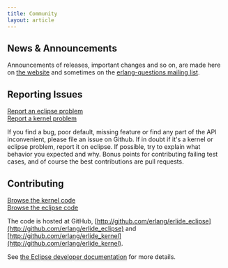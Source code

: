 ```yaml
---
title: Community
layout: article
---
```


## News & Announcements

Announcements of releases, important changes and so
on, are made here on [the website](/blog) 
and sometimes on the [erlang-questions mailing list](http://erlang.org/mailman/listinfo/erlang-questions).

## Reporting Issues         

<div class="right">
<a class="btn btn-primary btn-large" href="https://github.com/erlang/erlide_eclipse/issues/new">Report an eclipse problem</a>
<br>
<a class="btn btn-primary btn-large" href="https://github.com/erlang/erlide_kernel/issues/new">Report a kernel problem</a>
</div>

If you find a bug, poor default, missing feature or find any part of the API inconvenient, 
please file an issue on Github. If in doubt if it's a kernel or eclipse problem, report it on eclipse.
If possible, try to explain what behavior you expected and why. Bonus points for contributing failing test cases, and of course the best contributions are pull requests.

## Contributing

<div class="right">
<a class="btn btn-large" href="https://github.com/erlang/erlide_kernel">Browse the kernel code</a>
<br>
<a class="btn btn-large" href="https://github.com/erlang/erlide_eclipse">Browse the eclipse code</a>
</div>

The code is hosted at GitHub, [http://github.com/erlang/erlide_eclipse](http://github.com/erlang/erlide_eclipse) and [http://github.com/erlang/erlide_kernel](http://github.com/erlang/erlide_kernel).

See [the Eclipse developer documentation](articles/eclipse/index.html#dev-guide) for more details.